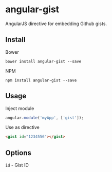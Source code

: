 angular-gist
============

AngularJS directive for embedding Github gists.

## Install

Bower

```
bower install angular-gist --save
```

NPM

```
npm install angular-gist --save
```

## Usage

Inject module

```js
angular.module('myApp', ['gist']);
```

Use as directive

```html
<gist id="1234556"></gist>
```

## Options

` id ` - Gist ID
